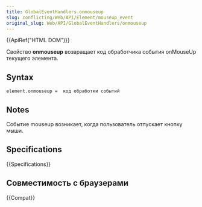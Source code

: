 ```yaml
---
title: GlobalEventHandlers.onmouseup
slug: conflicting/Web/API/Element/mouseup_event
original_slug: Web/API/GlobalEventHandlers/onmouseup
---
```


{{ApiRef("HTML DOM")}}

Свойство **onmouseup** возвращает код обработчика события onMouseUp текущего элемента.

## Syntax

```
element.onmouseup =  код обработки событий
```

## Notes

Событие mouseup возникает, когда пользователь отпускает кнопку мыши.

## Specifications

{{Specifications}}

## Совместимость с браузерами

{{Compat}}
